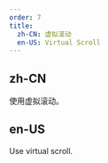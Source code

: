```yaml
---
order: 7
title:
  zh-CN: 虚拟滚动
  en-US: Virtual Scroll
---
```


## zh-CN

使用虚拟滚动。

## en-US

Use virtual scroll.
